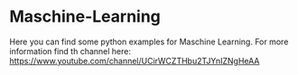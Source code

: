 # Maschine-Learning
Here you can find some python examples for Maschine Learning. 
For more information find th channel here: https://www.youtube.com/channel/UCirWCZTHbu2TJYnIZNgHeAA 

